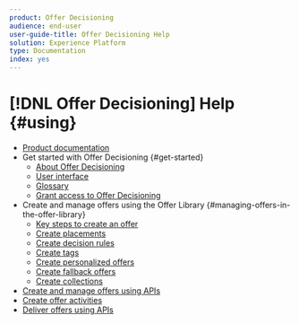 ```yaml
---
product: Offer Decisioning
audience: end-user
user-guide-title: Offer Decisioning Help
solution: Experience Platform
type: Documentation
index: yes
---
```


# [!DNL Offer Decisioning] Help {#using}

+ [Product documentation](offer-decisioning-home.md)
+ Get started with Offer Decisioning {#get-started}
    + [About Offer Decisioning](get-started/using/starting-offer-decisioning.md)
    + [User interface](get-started/using/user-interface.md)
    + [Glossary](get-started/using/glossary.md)
    + [Grant access to Offer Decisioning](get-started/using/granting-access-to-offer-decisioning.md)
+ Create and manage offers using the Offer Library {#managing-offers-in-the-offer-library}
    + [Key steps to create an offer](offer-library/using/key-steps.md)
    + [Create placements](offer-library/using/creating-placements.md)
    + [Create decision rules](offer-library/using/creating-decision-rules.md)
    + [Create tags](offer-library/using/creating-tags.md)
    + [Create personalized offers](offer-library/using/creating-personalized-offers.md)
    + [Create fallback offers](offer-library/using/creating-fallback-offers.md)
    + [Create collections](offer-library/using/creating-collections.md)
+ [Create and manage offers using APIs](create-offers-apis.md)
+ [Create offer activities](create-offer-activities.md)
+ [Deliver offers using APIs](deliver-offers-apis.md)
